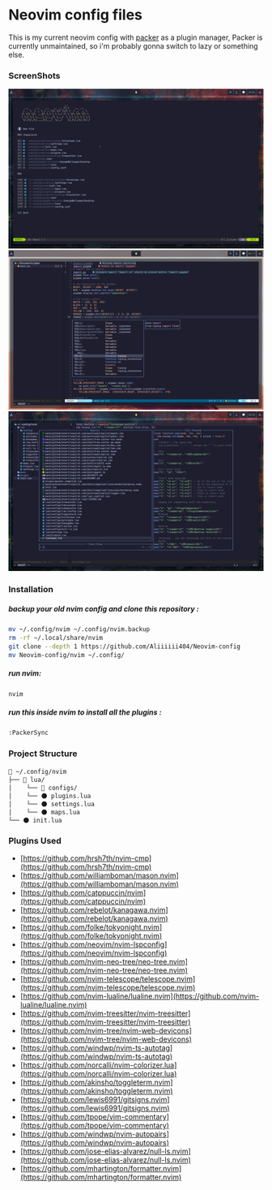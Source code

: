# Neovim config files

This is my current neovim config with [packer](https://github.com/wbthomason/packer.nvim) as a plugin manager, Packer is currently unmaintained, so i'm probably gonna switch to lazy or something else.

### ScreenShots

![Image Alt Text](https://github.com/Aliiiiii404/Neovim-config/blob/main/screenshots/neovim-alpha.png)
![Image Alt Text](https://github.com/Aliiiiii404/Neovim-config/blob/main/screenshots/cmp-screen.png)
![Image Alt Text](https://github.com/Aliiiiii404/Neovim-config/blob/main/screenshots/telescope.png)

### Installation

##### backup your old nvim config and clone this repository :

```bash
mv ~/.config/nvim ~/.config/nvim.backup
rm -rf ~/.local/share/nvim
git clone --depth 1 https://github.com/Aliiiiii404/Neovim-config
mv Neovim-config/nvim ~/.config/
```

##### run nvim:

```bash
nvim
```

##### run this inside nvim to install all the plugins :

```bash
:PackerSync
```

### Project Structure

```plaintext
📂 ~/.config/nvim
├── 📂 lua/
│    └── 📂 configs/
│    └── 🌑 plugins.lua
│    └── 🌑 settings.lua
│    └── 🌑 maps.lua
└── 🌑 init.lua
```

### Plugins Used

- [https://github.com/hrsh7th/nvim-cmp](https://github.com/hrsh7th/nvim-cmp)
- [https://github.com/williamboman/mason.nvim](https://github.com/williamboman/mason.nvim)
- [https://github.com/catppuccin/nvim](https://github.com/catppuccin/nvim)
- [https://github.com/rebelot/kanagawa.nvim](https://github.com/rebelot/kanagawa.nvim)
- [https://github.com/folke/tokyonight.nvim](https://github.com/folke/tokyonight.nvim)
- [https://github.com/neovim/nvim-lspconfig](https://github.com/neovim/nvim-lspconfig)
- [https://github.com/nvim-neo-tree/neo-tree.nvim](https://github.com/nvim-neo-tree/neo-tree.nvim)
- [https://github.com/nvim-telescope/telescope.nvim](https://github.com/nvim-telescope/telescope.nvim)
- [https://github.com/nvim-lualine/lualine.nvim](https://github.com/nvim-lualine/lualine.nvim)
- [https://github.com/nvim-treesitter/nvim-treesitter](https://github.com/nvim-treesitter/nvim-treesitter)
- [https://github.com/nvim-tree/nvim-web-devicons](https://github.com/nvim-tree/nvim-web-devicons)
- [https://github.com/windwp/nvim-ts-autotag](https://github.com/windwp/nvim-ts-autotag)
- [https://github.com/norcalli/nvim-colorizer.lua](https://github.com/norcalli/nvim-colorizer.lua)
- [https://github.com/akinsho/toggleterm.nvim](https://github.com/akinsho/toggleterm.nvim)
- [https://github.com/lewis6991/gitsigns.nvim](https://github.com/lewis6991/gitsigns.nvim)
- [https://github.com/tpope/vim-commentary](https://github.com/tpope/vim-commentary)
- [https://github.com/windwp/nvim-autopairs](https://github.com/windwp/nvim-autopairs)
- [https://github.com/jose-elias-alvarez/null-ls.nvim](https://github.com/jose-elias-alvarez/null-ls.nvim)
- [https://github.com/mhartington/formatter.nvim](https://github.com/mhartington/formatter.nvim)

